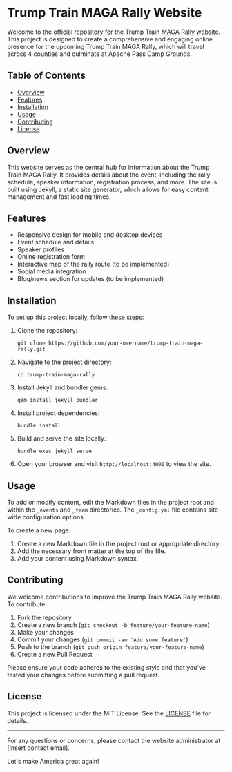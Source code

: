 # Trump Train MAGA Rally Website

Welcome to the official repository for the Trump Train MAGA Rally website. This project is designed to create a comprehensive and engaging online presence for the upcoming Trump Train MAGA Rally, which will travel across 4 counties and culminate at Apache Pass Camp Grounds.

## Table of Contents

- [Overview](#overview)
- [Features](#features)
- [Installation](#installation)
- [Usage](#usage)
- [Contributing](#contributing)
- [License](#license)

## Overview

This website serves as the central hub for information about the Trump Train MAGA Rally. It provides details about the event, including the rally schedule, speaker information, registration process, and more. The site is built using Jekyll, a static site generator, which allows for easy content management and fast loading times.

## Features

- Responsive design for mobile and desktop devices
- Event schedule and details
- Speaker profiles
- Online registration form
- Interactive map of the rally route (to be implemented)
- Social media integration
- Blog/news section for updates (to be implemented)

## Installation

To set up this project locally, follow these steps:

1. Clone the repository:
   ```
   git clone https://github.com/your-username/trump-train-maga-rally.git
   ```

2. Navigate to the project directory:
   ```
   cd trump-train-maga-rally
   ```

3. Install Jekyll and bundler gems:
   ```
   gem install jekyll bundler
   ```

4. Install project dependencies:
   ```
   bundle install
   ```

5. Build and serve the site locally:
   ```
   bundle exec jekyll serve
   ```

6. Open your browser and visit `http://localhost:4000` to view the site.

## Usage

To add or modify content, edit the Markdown files in the project root and within the `_events` and `_team` directories. The `_config.yml` file contains site-wide configuration options.

To create a new page:

1. Create a new Markdown file in the project root or appropriate directory.
2. Add the necessary front matter at the top of the file.
3. Add your content using Markdown syntax.

## Contributing

We welcome contributions to improve the Trump Train MAGA Rally website. To contribute:

1. Fork the repository
2. Create a new branch (`git checkout -b feature/your-feature-name`)
3. Make your changes
4. Commit your changes (`git commit -am 'Add some feature'`)
5. Push to the branch (`git push origin feature/your-feature-name`)
6. Create a new Pull Request

Please ensure your code adheres to the existing style and that you've tested your changes before submitting a pull request.

## License

This project is licensed under the MIT License. See the [LICENSE](LICENSE) file for details.

---

For any questions or concerns, please contact the website administrator at [insert contact email].

Let's make America great again!
